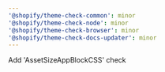 ```yaml
---
'@shopify/theme-check-common': minor
'@shopify/theme-check-node': minor
'@shopify/theme-check-browser': minor
'@shopify/theme-check-docs-updater': minor
---
```


Add 'AssetSizeAppBlockCSS' check
